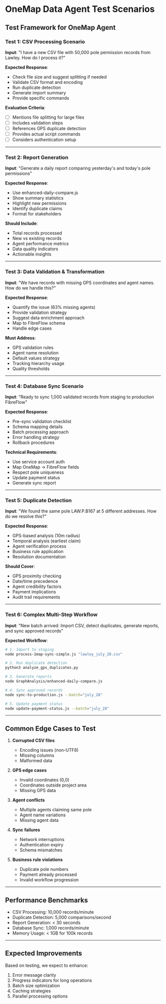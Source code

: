 # OneMap Data Agent Test Scenarios

## Test Framework for OneMap Agent

### Test 1: CSV Processing Scenario
**Input**: "I have a new CSV file with 50,000 pole permission records from Lawley. How do I process it?"

**Expected Response**:
- Check file size and suggest splitting if needed
- Validate CSV format and encoding
- Run duplicate detection
- Generate import summary
- Provide specific commands

**Evaluation Criteria**:
- [ ] Mentions file splitting for large files
- [ ] Includes validation steps
- [ ] References GPS duplicate detection
- [ ] Provides actual script commands
- [ ] Considers authentication setup

---

### Test 2: Report Generation
**Input**: "Generate a daily report comparing yesterday's and today's pole permissions"

**Expected Response**:
- Use enhanced-daily-compare.js
- Show summary statistics
- Highlight new permissions
- Identify duplicate claims
- Format for stakeholders

**Should Include**:
- Total records processed
- New vs existing records
- Agent performance metrics
- Data quality indicators
- Actionable insights

---

### Test 3: Data Validation & Transformation
**Input**: "We have records with missing GPS coordinates and agent names. How do we handle this?"

**Expected Response**:
- Quantify the issue (63% missing agents)
- Provide validation strategy
- Suggest data enrichment approach
- Map to FibreFlow schema
- Handle edge cases

**Must Address**:
- GPS validation rules
- Agent name resolution
- Default values strategy
- Tracking hierarchy usage
- Quality thresholds

---

### Test 4: Database Sync Scenario
**Input**: "Ready to sync 1,000 validated records from staging to production FibreFlow"

**Expected Response**:
- Pre-sync validation checklist
- Schema mapping details
- Batch processing approach
- Error handling strategy
- Rollback procedures

**Technical Requirements**:
- Use service account auth
- Map OneMap → FibreFlow fields
- Respect pole uniqueness
- Update payment status
- Generate sync report

---

### Test 5: Duplicate Detection
**Input**: "We found the same pole LAW.P.B167 at 5 different addresses. How do we resolve this?"

**Expected Response**:
- GPS-based analysis (10m radius)
- Temporal analysis (earliest claim)
- Agent verification process
- Business rule application
- Resolution documentation

**Should Cover**:
- GPS proximity checking
- Date/time precedence
- Agent credibility factors
- Payment implications
- Audit trail requirements

---

### Test 6: Complex Multi-Step Workflow
**Input**: "New batch arrived: Import CSV, detect duplicates, generate reports, and sync approved records"

**Expected Workflow**:
```bash
# 1. Import to staging
node process-1map-sync-simple.js "lawley_july_28.csv"

# 2. Run duplicate detection
python3 analyze_gps_duplicates.py

# 3. Generate reports
node GraphAnalysis/enhanced-daily-compare.js

# 4. Sync approved records
node sync-to-production.js --batch="july_28"

# 5. Update payment status
node update-payment-status.js --batch="july_28"
```

---

## Common Edge Cases to Test

1. **Corrupted CSV files**
   - Encoding issues (non-UTF8)
   - Missing columns
   - Malformed data

2. **GPS edge cases**
   - Invalid coordinates (0,0)
   - Coordinates outside project area
   - Missing GPS data

3. **Agent conflicts**
   - Multiple agents claiming same pole
   - Agent name variations
   - Missing agent data

4. **Sync failures**
   - Network interruptions
   - Authentication expiry
   - Schema mismatches

5. **Business rule violations**
   - Duplicate pole numbers
   - Payment already processed
   - Invalid workflow progression

---

## Performance Benchmarks

- CSV Processing: 10,000 records/minute
- Duplicate Detection: 5,000 comparisons/second
- Report Generation: < 30 seconds
- Database Sync: 1,000 records/minute
- Memory Usage: < 1GB for 100k records

---

## Expected Improvements

Based on testing, we expect to enhance:
1. Error message clarity
2. Progress indicators for long operations
3. Batch size optimization
4. Caching strategies
5. Parallel processing options